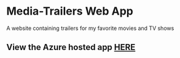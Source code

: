 # Media-Trailers Web App
A website containing trailers for my favorite movies and TV shows

## View the Azure hosted app [HERE](http://media-trailers.azurewebsites.net)

